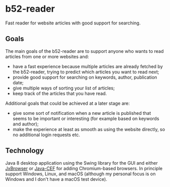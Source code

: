 # b52-reader
Fast reader for website articles with good support for searching.

## Goals
The main goals of the b52-reader are to support anyone who wants to read articles from one or more websites and:
- have a fast experience because multiple articles are already fetched by the b52-reader, trying to predict which articles you want to read next;
- provide good support for searching on keywords, author, publication date;
- give multiple ways of sorting your list of articles;
- keep track of the articles that you have read.

Additional goals that could be achieved at a later stage are:
- give some sort of notification when a new article is published that seems to be important or interesting (for example based on keywords and author);
- make the experience at least as smooth as using the website directly, so no additional login requests etc.

## Technology
Java 8 desktop application using the Swing library for the GUI and either [JxBrowser](https://www.teamdev.com/jxbrowser) or [Java-CEF](https://bitbucket.org/chromiumembedded/java-cef) for adding Chromium-based browsers. In principle support Windows, Linux, and macOS (although my personal focus is on Windows and I don't have a macOS test device).
